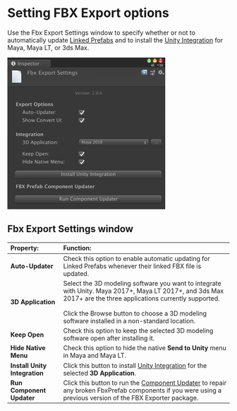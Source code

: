 # Setting FBX Export options

Use the Fbx Export Settings window to specify whether or not to automatically update [Linked Prefabs](prefabs.html) and to install the [Unity Integration](integration.html) for Maya, Maya LT, or 3ds Max.

![](images/FBXExporter_FBXExportSettingsWindow.png)



<a name="FBXSettings"></a>
## Fbx Export Settings window

| Property:                     | Function:                                                    |
| :---------------------------- | :----------------------------------------------------------- |
| __Auto-Updater__              | Check this option to enable automatic updating for Linked Prefabs whenever their linked FBX file is updated. |
| __3D Application__            | Select the 3D modeling software you want to integrate with Unity. Maya 2017+, Maya LT 2017+, and 3ds Max 2017+ are the three applications currently supported.<br/><br/>Click the Browse button to choose a 3D modeling software installed in a non-standard location. |
| __Keep Open__                 | Check this option to keep the selected 3D modeling software open after installing it. |
| __Hide Native Menu__          | Check this option to hide the native __Send to Unity__ menu in Maya and Maya LT. |
| __Install Unity Integration__ | Click this button to install [Unity Integration](integration.html) for the selected __3D Application__. |
| __Run Component Updater__     | Click this button to run the [Component Updater](#Repairs_1_1_0b_1) to repair any broken FbxPrefab components if you were using a previous version of the FBX Exporter package. |


